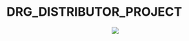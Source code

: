 # DRG_DISTRIBUTOR_PROJECT
<p align="center"><img src="Images/LOGIN.png" width="fix" height="fix"><br></p>

